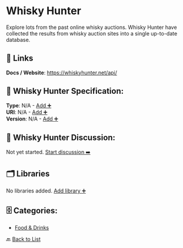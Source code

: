# Whisky Hunter

Explore lots from the past online whisky auctions. Whisky Hunter have collected the results from whisky auction sites into a single up-to-date database.

##  🔗 Links
**Docs / Website**: https://whiskyhunter.net/api/

## 🧬 Whisky Hunter Specification:
**Type**: N/A - [Add ➕](https://github.com/apis-list/apis-list/edit/main/apis.yaml#L21849)  
**URI**: N/A - [Add ➕](https://github.com/apis-list/apis-list/edit/main/apis.yaml#L21849)  
**Version**: N/A - [Add ➕](https://github.com/apis-list/apis-list/edit/main/apis.yaml#L21849)

## 💬 Whisky Hunter Discussion:
Not yet started. [Start discussion ➡️](https://github.com/apis-list/apis-list/discussions/new)

## 🗂️ Libraries

No libraries added. [Add library ➕](https://github.com/apis-list/apis-list/edit/main/apis.yaml#L21849)    


## 🗄️ Categories:
- [Food & Drinks](https://github.com/apis-list/apis-list#food--drinks-)

🔙  [Back to List](https://github.com/apis-list/apis-list)
